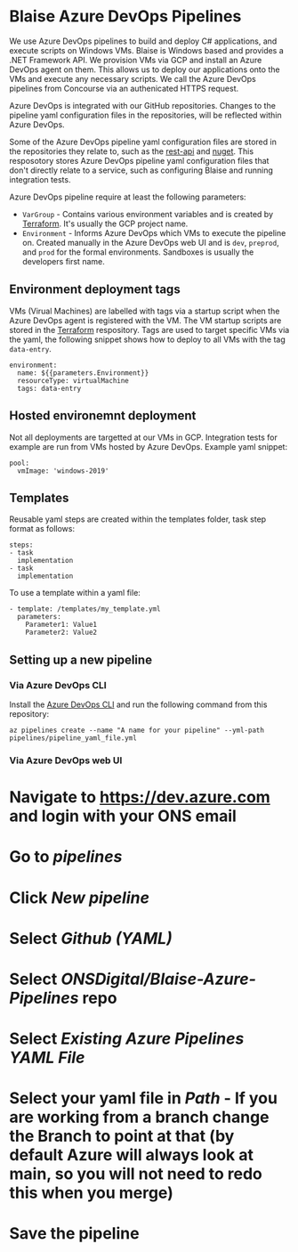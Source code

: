 # Blaise Azure DevOps Pipelines

We use Azure DevOps pipelines to build and deploy C# applications, and execute scripts on Windows VMs. Blaise is Windows based and provides a .NET Framework API. We provision VMs via GCP and install an Azure DevOps agent on them. This allows us to deploy our applications onto the VMs and execute any necessary scripts. We call the Azure DevOps pipelines from Concourse via an authenicated HTTPS request.

Azure DevOps is integrated with our GitHub repositories. Changes to the pipeline yaml configuration files in the repositories, will be reflected within Azure DevOps.

Some of the Azure DevOps pipeline yaml configuration files are stored in the repositories they relate to, such as the [rest-api]() and [nuget](). This resposotory stores Azure DevOps pipeline yaml configuration files that don't directly relate to a service, such as configuring Blaise and running integration tests.

Azure DevOps pipeline require at least the following parameters:

- `VarGroup` - Contains various environment variables and is created by [Terraform](). It's usually the GCP project name.
- `Environment` - Informs Azure DevOps which VMs to execute the pipeline on. Created manually in the Azure DevOps web UI and is `dev`, `preprod`, and `prod` for the formal environments. Sandboxes is usually the developers first name.

## Environment deployment tags

VMs (Virual Machines) are labelled with tags via a startup script when the Azure DevOps agent is registered with the VM. The VM startup scripts are stored in the [Terraform]() respository. Tags are used to target specific VMs via the yaml, the following snippet shows how to deploy to all VMs with the tag `data-entry`.

```
environment:
  name: ${{parameters.Environment}}
  resourceType: virtualMachine
  tags: data-entry
```

## Hosted environemnt deployment

Not all deployments are targetted at our VMs in GCP. Integration tests for example are run from VMs hosted by Azure DevOps. Example yaml snippet:

```
pool:
  vmImage: 'windows-2019'
```

## Templates

Reusable yaml steps are created within the templates folder, task step format as follows:

```
steps:
- task
  implementation
- task
  implementation
```

To use a template within a yaml file:

```
- template: /templates/my_template.yml
  parameters:
    Parameter1: Value1
    Parameter2: Value2
```

## Setting up a new pipeline

### Via Azure DevOps CLI

Install the [Azure DevOps CLI](https://learn.microsoft.com/en-us/cli/azure/install-azure-cli) and run the following command from this repository:

```
az pipelines create --name "A name for your pipeline" --yml-path pipelines/pipeline_yaml_file.yml
```

### Via Azure DevOps web UI

# Navigate to https://dev.azure.com and login with your ONS email
# Go to *pipelines*
# Click *New pipeline*
# Select *Github (YAML)*
# Select *ONSDigital/Blaise-Azure-Pipelines* repo
# Select *Existing Azure Pipelines YAML File*
# Select your yaml file in *Path* - If you are working from a branch change the Branch to point at that (by default Azure will always look at main, so you will not need to redo this when you merge)
# Save the pipeline
